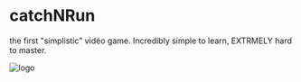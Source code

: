 # catchNRun
the first "simplistic" vidéo game. Incredibly simple to learn, EXTRMELY hard to master.

![logo](https://github.com/user-attachments/assets/cd3d4b4c-f7e2-4b9f-b18a-f1d125e5e9af)
